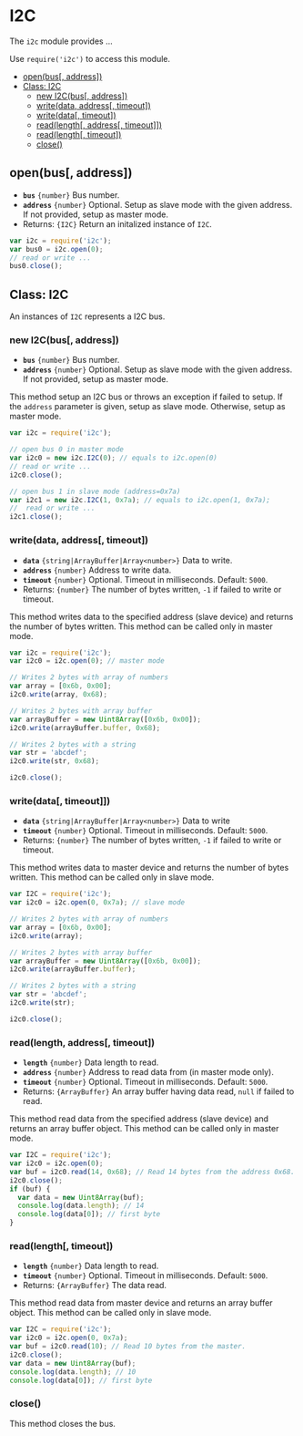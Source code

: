 I2C
===

The `i2c` module provides ...

Use `require('i2c')` to access this module.

* [open(bus[, address])]()
* [Class: I2C]()
  * [new I2C(bus[, address])]()
  * [write(data, address[, timeout])]()
  * [write(data[, timeout])]()
  * [read(length[, address[, timeout]])]()
  * [read(length[, timeout])]()
  * [close()]()

## open(bus[, address])

* __`bus`__ `{number}` Bus number.
* __`address`__ `{number}` Optional. Setup as slave mode with the given address. If not provided, setup as master mode.
* Returns: `{I2C}` Return an initalized instance of `I2C`.

```js
var i2c = require('i2c');
var bus0 = i2c.open(0);
// read or write ...
bus0.close();
```

## Class: I2C

An instances of `I2C` represents a I2C bus.

### new I2C(bus[, address])

* __`bus`__ `{number}` Bus number.
* __`address`__ `{number}` Optional. Setup as slave mode with the given address. If not provided, setup as master mode.

This method setup an I2C bus or throws an exception if failed to setup. If the `address` parameter is given, setup as slave mode. Otherwise, setup as master mode.

```js
var i2c = require('i2c');

// open bus 0 in master mode
var i2c0 = new i2c.I2C(0); // equals to i2c.open(0)
// read or write ...
i2c0.close();

// open bus 1 in slave mode (address=0x7a)
var i2c1 = new i2c.I2C(1, 0x7a); // equals to i2c.open(1, 0x7a);
//  read or write ...
i2c1.close();
```

### write(data, address[, timeout])

* __`data`__ `{string|ArrayBuffer|Array<number>}` Data to write.
* __`address`__ `{number}` Address to write data.
* __`timeout`__ `{number}` Optional. Timeout in milliseconds. Default: `5000`.
* Returns: `{number}` The number of bytes written, `-1` if failed to write or timeout.

This method writes data to the specified address (slave device) and returns the number of bytes written. This method can be called only in master mode.

```js
var i2c = require('i2c');
var i2c0 = i2c.open(0); // master mode

// Writes 2 bytes with array of numbers
var array = [0x6b, 0x00];
i2c0.write(array, 0x68);

// Writes 2 bytes with array buffer
var arrayBuffer = new Uint8Array([0x6b, 0x00]);
i2c0.write(arrayBuffer.buffer, 0x68);

// Writes 2 bytes with a string
var str = 'abcdef';
i2c0.write(str, 0x68);

i2c0.close();
```

### write(data[, timeout]])

* __`data`__ `{string|ArrayBuffer|Array<number>}` Data to write
* __`timeout`__ `{number}` Optional. Timeout in milliseconds. Default: `5000`.
* Returns: `{number}` The number of bytes written, `-1` if failed to write or timeout.

This method writes data to master device and returns the number of bytes written. This method can be called only in slave mode.

```js
var I2C = require('i2c');
var i2c0 = i2c.open(0, 0x7a); // slave mode

// Writes 2 bytes with array of numbers
var array = [0x6b, 0x00];
i2c0.write(array);

// Writes 2 bytes with array buffer
var arrayBuffer = new Uint8Array([0x6b, 0x00]);
i2c0.write(arrayBuffer.buffer);

// Writes 2 bytes with a string
var str = 'abcdef';
i2c0.write(str);

i2c0.close();
```

### read(length, address[, timeout])

* __`length`__ `{number}` Data length to read.
* __`address`__ `{number}` Address to read data from (in master mode only).
* __`timeout`__ `{number}` Optional. Timeout in milliseconds. Default: `5000`.
* Returns: `{ArrayBuffer}` An array buffer having data read, `null` if failed to read.

This method read data from the specified address (slave device) and returns an array buffer object. This method can be called only in master mode.

```js
var I2C = require('i2c');
var i2c0 = i2c.open(0); 
var buf = i2c0.read(14, 0x68); // Read 14 bytes from the address 0x68.
i2c0.close();
if (buf) {
  var data = new Uint8Array(buf);
  console.log(data.length); // 14
  console.log(data[0]); // first byte
}
```

### read(length[, timeout])

* __`length`__ `{number}` Data length to read.
* __`timeout`__ `{number}` Optional. Timeout in milliseconds. Default: `5000`.
* Returns: `{ArrayBuffer}` The data read.

This method read data from master device and returns an array buffer object. This method can be called only in slave mode.

```js
var I2C = require('i2c');
var i2c0 = i2c.open(0, 0x7a); 
var buf = i2c0.read(10); // Read 10 bytes from the master.
i2c0.close();
var data = new Uint8Array(buf);
console.log(data.length); // 10
console.log(data[0]); // first byte
```

### close()

This method closes the bus.
